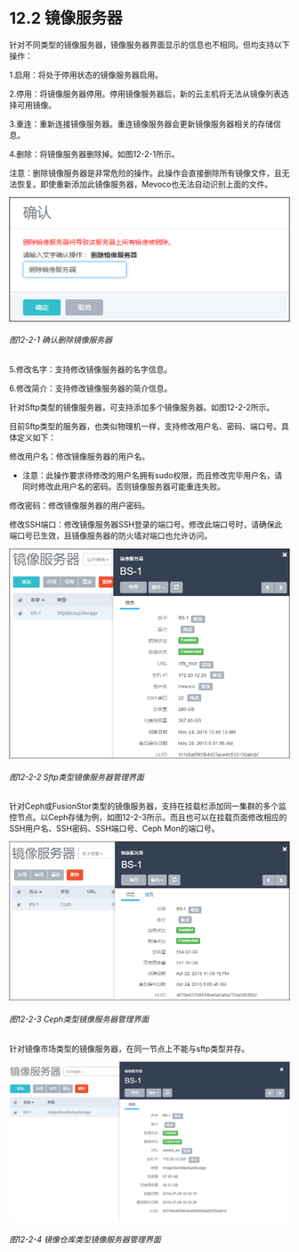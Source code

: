 # 12.2 镜像服务器

针对不同类型的镜像服务器，镜像服务器界面显示的信息也不相同。但均支持以下操作：

1.启用：将处于停用状态的镜像服务器启用。

2.停用：将镜像服务器停用。停用镜像服务器后，新的云主机将无法从镜像列表选择可用镜像。

3.重连：重新连接镜像服务器。重连镜像服务器会更新镜像服务器相关的存储信息。

4.删除：将镜像服务器删除掉。如图12-2-1所示。

注意：删除镜像服务器是非常危险的操作。此操作会直接删除所有镜像文件，且无法恢复。即使重新添加此镜像服务器，Mevoco也无法自动识别上面的文件。

![png](../images/12-2-1.png "图12-2-1  确认删除镜像服务器")
###### 图12-2-1  确认删除镜像服务器

5.修改名字：支持修改镜像服务器的名字信息。

6.修改简介：支持修改镜像服务器的简介信息。

针对Sftp类型的镜像服务器，可支持添加多个镜像服务器。如图12-2-2所示。

目前Sftp类型的服务器，也类似物理机一样，支持修改用户名、密码、端口号。具体定义如下：

修改用户名：修改镜像服务器的用户名。

* 注意：此操作要求待修改的用户名拥有sudo权限，而且修改完毕用户名，请同时修改此用户名的密码。否则镜像服务器可能重连失败。

修改密码：修改镜像服务器的用户密码。

修改SSH端口：修改镜像服务器SSH登录的端口号。修改此端口号时，请确保此端口号已生效，且镜像服务器的防火墙对端口也允许访问。

![png](../images/12-2-2.png "图12-2-2  Sftp类型镜像服务器管理界面")
###### 图12-2-2  Sftp类型镜像服务器管理界面

针对Ceph或FusionStor类型的镜像服务器，支持在挂载栏添加同一集群的多个监控节点。以Ceph存储为例，如图12-2-3所示。而且也可以在挂载页面修改相应的SSH用户名、SSH密码、SSH端口号、Ceph Mon的端口号。

![png](../images/12-2-3.png "图12-2-3  Ceph类型镜像服务器管理界面")
###### 图12-2-3  Ceph类型镜像服务器管理界面

针对镜像市场类型的镜像服务器，在同一节点上不能与sftp类型并存。

![png](../images/12-2-4.png "图12-2-4  镜像仓库类型镜像服务器管理界面")
###### 图12-2-4  镜像仓库类型镜像服务器管理界面
